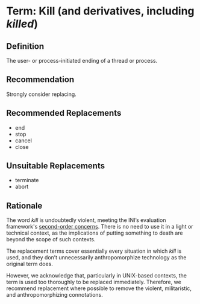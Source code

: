 # Term: Kill  (and derivatives, including *killed*)

## Definition
The user- or process-initiated ending of a thread or process.

## Recommendation
Strongly consider replacing.

## Recommended Replacements
- end
- stop
- cancel
- close

## Unsuitable Replacements
- terminate
- abort

## Rationale
The word *kill* is undoubtedly violent, meeting the INI’s evaluation framework's [second-order concerns](https://inclusivenaming.org/word-lists/tier-2/). There is no need to use it in a light or technical context, as the implications of putting something to death are beyond the scope of such contexts.

The replacement terms cover essentially every situation in which *kill* is used, and they don’t unnecessarily anthropomorphize technology as the original term does.

However, we acknowledge that, particularly in UNIX-based contexts, the term is used too thoroughly to be replaced immediately. Therefore, we recommend replacement where possible to remove the violent, militaristic, and anthropomorphizing connotations.
